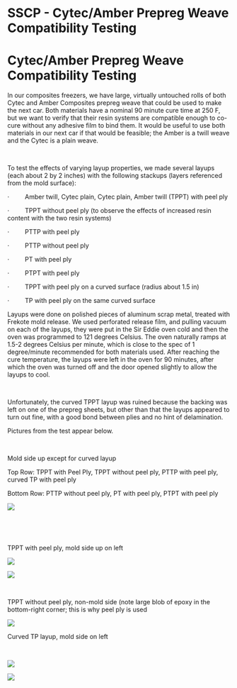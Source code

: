 # SSCP - Cytec/Amber Prepreg Weave Compatibility Testing

# Cytec/Amber Prepreg Weave Compatibility Testing

In our composites freezers, we have large, virtually untouched rolls of both Cytec and Amber Composites prepreg weave that could be used to make the next car. Both materials have a nominal 90 minute cure time at 250 F, but we want to verify that their resin systems are compatible enough to co-cure without any adhesive film to bind them. It would be useful to use both materials in our next car if that would be feasible; the Amber is a twill weave and the Cytec is a plain weave.

 

To test the effects of varying layup properties, we made several layups (each about 2 by 2 inches) with the following stackups (layers referenced from the mold surface):

·         Amber twill, Cytec plain, Cytec plain, Amber twill (TPPT) with peel ply

·         TPPT without peel ply (to observe the effects of increased resin content with the two resin systems)

·         PTTP with peel ply

·         PTTP without peel ply

·         PT with peel ply

·         PTPT with peel ply

·         TPPT with peel ply on a curved surface (radius about 1.5 in)

·         TP with peel ply on the same curved surface

Layups were done on polished pieces of aluminum scrap metal, treated with Frekote mold release. We used perforated release film, and pulling vacuum on each of the layups, they were put in the Sir Eddie oven cold and then the oven was programmed to 121 degrees Celsius. The oven naturally ramps at 1.5-2 degrees Celsius per minute, which is close to the spec of 1 degree/minute recommended for both materials used. After reaching the cure temperature, the layups were left in the oven for 90 minutes, after which the oven was turned off and the door opened slightly to allow the layups to cool.

 

Unfortunately, the curved TPPT layup was ruined because the backing was left on one of the prepreg sheets, but other than that the layups appeared to turn out fine, with a good bond between plies and no hint of delamination.

Pictures from the test appear below.

 

Mold side up except for curved layup

Top Row: TPPT with Peel Ply, TPPT without peel ply, PTTP with peel ply, curved TP with peel ply

Bottom Row: PTTP without peel ply, PT with peel ply, PTPT with peel ply

![](../../../../assets/image_820907416f.jpg)

 

 

TPPT with peel ply, mold side up on left

![](../../../../assets/image_1a016fdb19.jpg)

![](../../../../assets/image_b0afb9761e.jpg)

 

TPPT without peel ply, non-mold side (note large blob of epoxy in the bottom-right corner; this is why peel ply is used

![](../../../../assets/image_6ec1ae4b5f.jpg)

Curved TP layup, mold side on left

    

![](../../../../assets/image_b34cfa4ca6.jpg)

![](../../../../assets/image_0bffbb9662.jpg)

